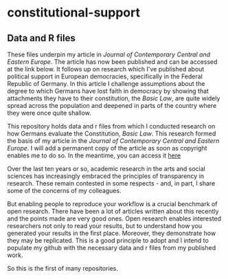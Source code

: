 # constitutional-support
## Data and R files ## 

These files underpin my article in *Journal of Contemporary Central and Eastern Europe*. The article has now been published and can be accessed at the link below. It follows up on research which I've published about political support in European democracies, specifically in the Federal Republic of Germany. In this article I challenge assumptions about the degree to which Germans have lost faith in democracy by showing that attachments they have to their constitution, the *Basic Law*, are quite widely spread across the population and deepened in parts of the country where they were once quite shallow.

This repository holds data and r files from which I conducted research on how Germans evaluate the Constitution, *Basic Law*. This research formed the basis of my article in the  *Journal of Contemporary Central and Eastern Europe*. I will add a permanent copy of the article as soon as copyright enables me to do so. In the meantime, you can access it [here](https://www.tandfonline.com/eprint/8BWNMYNC8AYX6RFASES9/full?target=10.1080/25739638.2020.1833562)

Over the last ten years or so, academic research in the arts and social sciences has increasingly embraced the principles of transparency in research. These remain contested in some respects - and, in part, I share some of the concerns of my colleagues. 

But enabling people to reproduce your workflow is a crucial benchmark of open research. There have been a lot of articles written about this recently and the points made are very good ones. Open research enables interested researchers not only to read your results, but to understand how you generated your results in the first place. Moreover, they demonstrate how they may be replicated. This is a good principle to adopt and I intend to populate my github with the necessary data and r files from my published work.

So this is the first of many repositories. 



